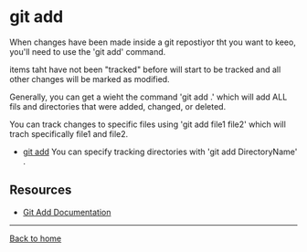 # git add

When changes have been made inside a git repostiyor tht you want to keeo, you'll need to use the  'git add' command.

items taht have not been "tracked" before will start to be tracked and all other changes will be marked as modified.

Generally, you can get a wieht the command 'git add .' which will add ALL fils and directories that were added, changed, or deleted.

You can track changes to specific files using 'git add file1 file2' which will trach specifically file1 and file2.
 - [git add](./commands/Add.md)
You can specify tracking directories with 'git add DirectoryName' .

## Resources

- [Git Add Documentation](https://git-scm.com/docs/git-add)

---

[Back to home](../README.md)